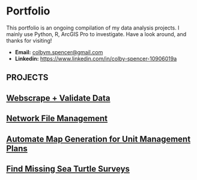 # Portfolio
This portfolio is an ongoing compilation of my data analysis projects. I mainly use Python, R, ArcGIS Pro to investigate. Have a look around, and thanks for visiting!

* **Email:** colbym.spencer@gmail.com
* **Linkedin:** https://www.linkedin.com/in/colby-spencer-10906019a

## PROJECTS
## [Webscrape + Validate Data](https://github.com/ColbymSpencer/Verifying-Webscraped-Data)
## [Network File Management]((https://github.com/ColbymSpencer/Network-File-Cleaning))
## [Automate Map Generation for Unit Management Plans](https://github.com)
## [Find Missing Sea Turtle Surveys](https://github.com)

